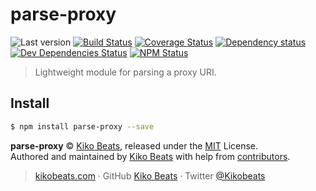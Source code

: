 # parse-proxy

![Last version](https://img.shields.io/github/tag/Kikobeats/parse-proxy.svg?style=flat-square)
[![Build Status](https://img.shields.io/travis/com/Kikobeats/parse-proxy/master.svg?style=flat-square)](https://travis-ci.com/Kikobeats/parse-proxy)
[![Coverage Status](https://img.shields.io/coveralls/Kikobeats/parse-proxy.svg?style=flat-square)](https://coveralls.io/github/Kikobeats/parse-proxy)
[![Dependency status](https://img.shields.io/david/Kikobeats/parse-proxy.svg?style=flat-square)](https://david-dm.org/Kikobeats/parse-proxy)
[![Dev Dependencies Status](https://img.shields.io/david/dev/Kikobeats/parse-proxy.svg?style=flat-square)](https://david-dm.org/Kikobeats/parse-proxy#info=devDependencies)
[![NPM Status](https://img.shields.io/npm/dm/parse-proxy.svg?style=flat-square)](https://www.npmjs.org/package/parse-proxy)

> Lightweight module for parsing a proxy URI.

## Install

```bash
$ npm install parse-proxy --save
```

**parse-proxy** © [Kiko Beats](https://kikobeats.com), released under the [MIT](https://github.com/Kikobeats/parse-proxy/blob/master/LICENSE.md) License.<br>
Authored and maintained by [Kiko Beats](https://kikobeats.com) with help from [contributors](https://github.com/Kikobeats/parse-proxy/contributors).

> [kikobeats.com](https://kikobeats.com) · GitHub [Kiko Beats](https://github.com/Kikobeats) · Twitter [@Kikobeats](https://twitter.com/Kikobeats)
